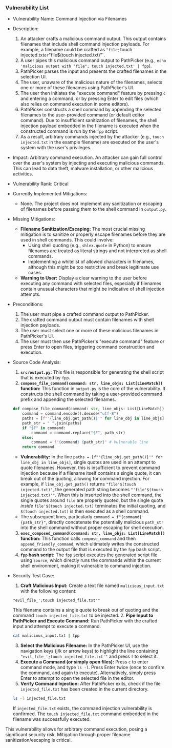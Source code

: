### Vulnerability List

* Vulnerability Name: Command Injection via Filenames
* Description:
    1. An attacker crafts a malicious command output. This output contains filenames that include shell command injection payloads. For example, a filename could be crafted as `"file`; touch injected.txt` or `"file\$(touch injected.txt)"`.
    2. A user pipes this malicious command output to PathPicker (e.g., `echo 'malicious output with "file"; touch injected.txt' | fpp`).
    3. PathPicker parses the input and presents the crafted filenames in the selection UI.
    4. The user, unaware of the malicious nature of the filenames, selects one or more of these filenames using PathPicker's UI.
    5. The user then initiates the "execute command" feature by pressing `c` and entering a command, or by pressing Enter to edit files (which also relies on command execution in some editors).
    6. PathPicker constructs a shell command by appending the selected filenames to the user-provided command (or default editor command). Due to insufficient sanitization of filenames, the shell injection payload embedded in the filename is executed when the constructed command is run by the `fpp` script.
    7. As a result, arbitrary commands injected by the attacker (e.g., `touch injected.txt` in the example filename) are executed on the user's system with the user's privileges.
* Impact: Arbitrary command execution. An attacker can gain full control over the user's system by injecting and executing malicious commands. This can lead to data theft, malware installation, or other malicious activities.
* Vulnerability Rank: Critical
* Currently Implemented Mitigations:
    * None. The project does not implement any sanitization or escaping of filenames before passing them to the shell command in `output.py`.
* Missing Mitigations:
    * **Filename Sanitization/Escaping:** The most crucial missing mitigation is to sanitize or properly escape filenames before they are used in shell commands. This could involve:
        - Using shell quoting (e.g., `shlex.quote` in Python) to ensure filenames are treated as literal strings and not interpreted as shell commands.
        - Implementing a whitelist of allowed characters in filenames, although this might be too restrictive and break legitimate use cases.
    * **Warning to User:** Display a clear warning to the user before executing any command with selected files, especially if filenames contain unusual characters that might be indicative of shell injection attempts.
* Preconditions:
    1. The user must pipe a crafted command output to PathPicker.
    2. The crafted command output must contain filenames with shell injection payloads.
    3. The user must select one or more of these malicious filenames in PathPicker's UI.
    4. The user must then use PathPicker's "execute command" feature or press Enter to open files, triggering command construction and execution.
* Source Code Analysis:
    1. **`src/output.py`:** This file is responsible for generating the shell script that is executed by `fpp`.
    2. **`compose_file_command(command: str, line_objs: List[LineMatch])` function:** This function in `output.py` is the core of the vulnerability. It constructs the shell command by taking a user-provided command prefix and appending the selected filenames.
    ```python
    def compose_file_command(command: str, line_objs: List[LineMatch]) -> str:
        command = command.encode().decode("utf-8")
        paths = [f"'{line_obj.get_path()}'" for line_obj in line_objs] # Vulnerable line
        path_str = " ".join(paths)
        if "$F" in command:
            command = command.replace("$F", path_str)
        else:
            command = f"{command} {path_str}" # Vulnerable line
        return command
    ```
    - **Vulnerability:** In the line `paths = [f"'{line_obj.get_path()}'" for line_obj in line_objs]`, single quotes are used in an attempt to quote filenames. However, this is insufficient to prevent command injection because if a filename itself contains a single quote, it can break out of the quoting, allowing for command injection. For example, if `line_obj.get_path()` returns `"file'$(touch injected.txt)"`, the generated path string becomes `"'file'$(touch injected.txt)'"`. When this is inserted into the shell command, the single quotes around `file` are properly quoted, but the single quote *inside* `file'$(touch injected.txt)` terminates the initial quoting, and `$(touch injected.txt)` is then executed as a shell command.
    - The subsequent lines, particularly `command = f"{command} {path_str}"`, directly concatenate the potentially malicious `path_str` into the shell command without proper escaping for shell execution.
    3. **`exec_composed_command(command: str, line_objs: List[LineMatch])` function:** This function calls `compose_command` and then `append_friendly_command`, which ultimately writes the constructed command to the output file that is executed by the `fpp` bash script.
    4. **`fpp` bash script:** The `fpp` script executes the generated script file using `source`, which directly runs the commands within the current shell environment, making it vulnerable to command injection.

* Security Test Case:
    1. **Craft Malicious Input:** Create a text file named `malicious_input.txt` with the following content:
    ```text
    "evil_file_';touch injected_file.txt'"
    ```
    This filename contains a single quote to break out of quoting and the command `touch injected_file.txt` to be injected.
    2. **Pipe Input to PathPicker and Execute Command:** Run PathPicker with the crafted input and attempt to execute a command.
    ```bash
    cat malicious_input.txt | fpp
    ```
    3. **Select the Malicious Filename:** In the PathPicker UI, use the navigation keys (j/k or arrow keys) to highlight the line containing `"evil_file_';touch injected_file.txt'"` and press `f` to select it.
    4. **Execute a Command (or simply open files):** Press `c` to enter command mode, and type `ls -l`. Press Enter twice (once to confirm the command, and again to execute). Alternatively, simply press Enter to attempt to open the selected file in the editor.
    5. **Verify Command Injection:** After PathPicker exits, check if the file `injected_file.txt` has been created in the current directory.
    ```bash
    ls -l injected_file.txt
    ```
    If `injected_file.txt` exists, the command injection vulnerability is confirmed. The `touch injected_file.txt` command embedded in the filename was successfully executed.

This vulnerability allows for arbitrary command execution, posing a significant security risk. Mitigation through proper filename sanitization/escaping is critical.